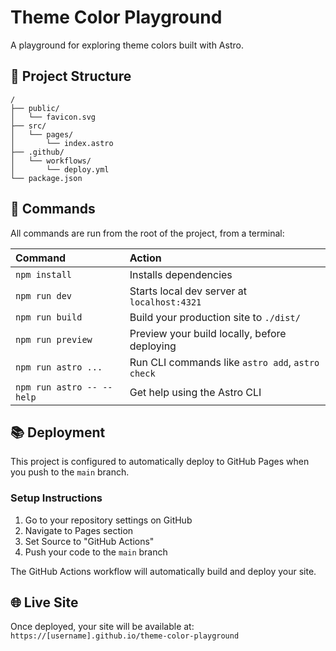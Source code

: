 # Theme Color Playground

A playground for exploring theme colors built with Astro.

## 🚀 Project Structure

```
/
├── public/
│   └── favicon.svg
├── src/
│   └── pages/
│       └── index.astro
├── .github/
│   └── workflows/
│       └── deploy.yml
└── package.json
```

## 🧞 Commands

All commands are run from the root of the project, from a terminal:

| Command                   | Action                                           |
| :------------------------ | :----------------------------------------------- |
| `npm install`             | Installs dependencies                            |
| `npm run dev`             | Starts local dev server at `localhost:4321`      |
| `npm run build`           | Build your production site to `./dist/`          |
| `npm run preview`         | Preview your build locally, before deploying     |
| `npm run astro ...`       | Run CLI commands like `astro add`, `astro check` |
| `npm run astro -- --help` | Get help using the Astro CLI                     |

## 📚 Deployment

This project is configured to automatically deploy to GitHub Pages when you push to the `main` branch.

### Setup Instructions

1. Go to your repository settings on GitHub
2. Navigate to Pages section
3. Set Source to "GitHub Actions"
4. Push your code to the `main` branch

The GitHub Actions workflow will automatically build and deploy your site.

## 🌐 Live Site

Once deployed, your site will be available at:
`https://[username].github.io/theme-color-playground`
